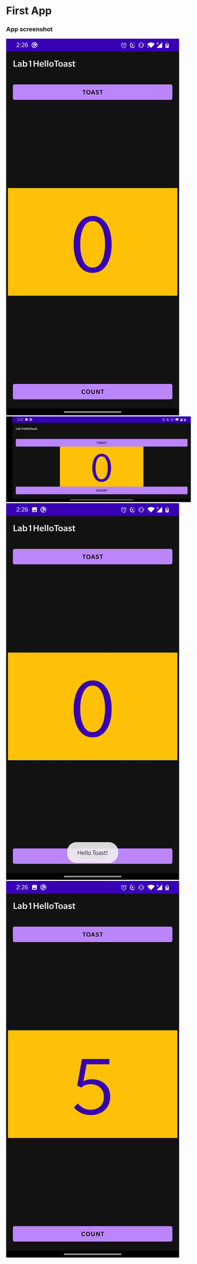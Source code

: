 # First App
### App screenshot
![](./portrait.jpg)
![](./landscape.jpg)
![](./helloToast.jpg)
![](./count.jpg)